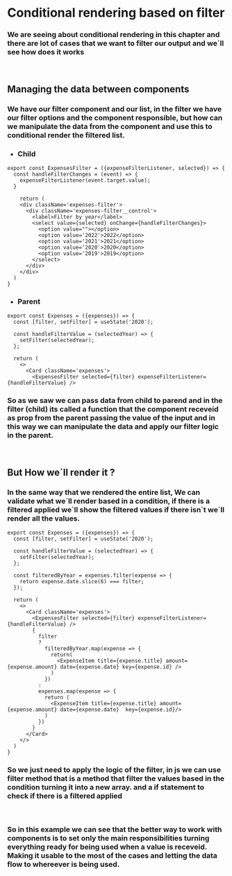 # Conditional rendering based on filter
### We are seeing about conditional rendering in this chapter and there are lot of cases that we want to filter our output and we´ll see how does it works
<br>

## Managing the data between components
### We have our filter component and our list, in the filter we have our filter options and the component responsible, but how can we manipulate the data from the component and use this to conditional render the filtered list.
* ### Child
````
export const ExpensesFilter = ({expenseFilterListener, selected}) => {
  const handleFilterChanges = (event) => {
    expenseFilterListener(event.target.value);
  }
  
    return (
    <div className='expenses-filter'>
      <div className='expenses-filter__control'>
        <label>Filter by year</label>
        <select value={selected} onChange={handleFilterChanges}>
          <option value=""></option>
          <option value='2022'>2022</option>
          <option value='2021'>2021</option>
          <option value='2020'>2020</option>
          <option value='2019'>2019</option>
        </select>
      </div>
    </div>
  )
}

````
* ### Parent
````
export const Expenses = ({expenses}) => {
  const [filter, setFilter] = useState('2020');

  const handleFilterValue = (selectedYear) => {
    setFilter(selectedYear);
  };

  return (
    <>
      <Card className='expenses'>
        <ExpensesFilter selected={filter} expenseFilterListener={handleFilterValue} />
````
### So as we saw we can pass data from child to parend and in the filter (child) its called a function that the component receveid as prop from the parent passing the value of the input and in this way we can manipulate the data and apply our filter logic in the parent.
<br>

## But How we´ll render it ?
### In the same way that we rendered the entire list, We can validate what we´ll render based in a condition, if there is a filtered applied we´ll show the filtered values if there isn´t we´ll render all the values.
`````
export const Expenses = ({expenses}) => {
  const [filter, setFilter] = useState('2020');

  const handleFilterValue = (selectedYear) => {
    setFilter(selectedYear);
  };

  const filteredByYear = expenses.filter(expense => {
    return expense.date.slice(6) === filter;
  });

  return (
    <>
      <Card className='expenses'>
        <ExpensesFilter selected={filter} expenseFilterListener={handleFilterValue} />
        {
          filter
          ?
            filteredByYear.map(expense => {
              return(
                <ExpenseItem title={expense.title} amount={expense.amount} date={expense.date} key={expense.id} />
              )
            })
          :
          expenses.map(expense => {
            return (
              <ExpenseItem title={expense.title} amount={expense.amount} date={expense.date}  key={expense.id}/>
            )
          })
        }
      </Card>
    </>
  )
}

`````
### So we just need to apply the logic of the filter, in js we can use filter method that is a method that filter the values based in the condition turning it into a new array. and a if statement to check if there is a filtered applied
<br>

### So in this example we can see that the better way to work with components is to set only the main responsibilities turning everything ready for being used when a value is receveid. Making it usable to the most of the cases and letting the data flow to whereever is being used.
